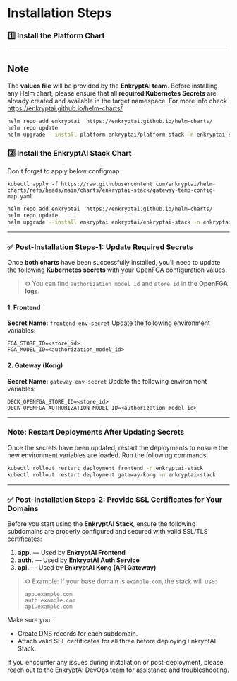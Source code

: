 # Installation Steps

### 1️⃣ Install the **Platform Chart**


---

## Note

The **values file** will be provided by the **EnkryptAI team**.
Before installing any Helm chart, please ensure that all **required Kubernetes Secrets** are already created and available in the target namespace.
For more info check https://enkryptai.github.io/helm-charts/

```bash
helm repo add enkryptai  https://enkryptai.github.io/helm-charts/
helm repo update
helm upgrade --install platform enkryptai/platform-stack -n enkryptai-stack -f values.yaml --timeout 15m
```

### 2️⃣ Install the **EnkryptAI Stack Chart**

Don't forget to apply below configmap 
```
kubectl apply -f https://raw.githubusercontent.com/enkryptai/helm-charts/refs/heads/main/charts/enkryptai-stack/gateway-temp-config-map.yaml
```

```bash
helm repo add enkryptai  https://enkryptai.github.io/helm-charts/
helm repo update
helm upgrade --install enkryptai enkryptai/enkryptai-stack -n enkryptai-stack -f values.yaml --timeout 15m
```

---

### ✅ Post-Installation Steps-1: Update Required Secrets

Once **both charts** have been successfully installed, you’ll need to update the following **Kubernetes secrets** with your OpenFGA configuration values.

> ⚙️ You can find `authorization_model_id` and `store_id` in the **OpenFGA logs**.

#### 1. Frontend

**Secret Name:** `frontend-env-secret`
Update the following environment variables:

```
FGA_STORE_ID=<store_id>
FGA_MODEL_ID=<authorization_model_id>
```

#### 2. Gateway (Kong)

**Secret Name:** `gateway-env-secret`
Update the following environment variables:

```
DECK_OPENFGA_STORE_ID=<store_id>
DECK_OPENFGA_AUTHORIZATION_MODEL_ID=<authorization_model_id>
```
---
### Note: Restart Deployments After Updating Secrets
Once the secrets have been updated, restart the deployments to ensure the new environment variables are loaded.
Run the following commands:
```sh
kubectl rollout restart deployment frontend -n enkryptai-stack
kubectl rollout restart deployment gateway-kong -n enkryptai-stack
```
---

### ✅ Post-Installation Steps-2: Provide SSL Certificates for Your Domains 

Before you start using the **EnkryptAI Stack**, ensure the following subdomains are properly configured and secured with valid SSL/TLS certificates:

1. **app.<domain>** — Used by **EnkryptAI Frontend**
2. **auth.<domain>** — Used by **EnkryptAI Auth Service**
3. **api.<domain>** — Used by **EnkryptAI Kong (API Gateway)**

> ⚙️ Example:
> If your base domain is `example.com`, the stack will use:
>
> ```
> app.example.com
> auth.example.com
> api.example.com
> ```

Make sure you:
* Create DNS records for each subdomain.
* Attach valid SSL certificates for all three before deploying EnkryptAI Stack.


If you encounter any issues during installation or post-deployment, please reach out to the EnkryptAI DevOps team for assistance and troubleshooting.
